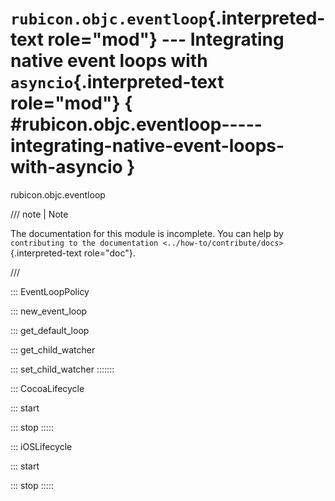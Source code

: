 # `rubicon.objc.eventloop`{.interpreted-text role="mod"} --- Integrating native event loops with `asyncio`{.interpreted-text role="mod"} { #rubicon.objc.eventloop-----integrating-native-event-loops-with-asyncio }

rubicon.objc.eventloop

/// note | Note

The documentation for this module is incomplete. You can help by
`contributing to the documentation <../how-to/contribute/docs>`{.interpreted-text
role="doc"}.

///

::: EventLoopPolicy <!-- TODO: class -->

::: new_event_loop <!-- TODO: method -->

::: get_default_loop <!-- TODO: method -->

::: get_child_watcher <!-- TODO: method -->

::: set_child_watcher <!-- TODO: method -->
:::::::

::: CocoaLifecycle <!-- TODO: class -->

::: start <!-- TODO: method -->

::: stop <!-- TODO: method -->
:::::

::: iOSLifecycle <!-- TODO: class -->

::: start <!-- TODO: method -->

::: stop <!-- TODO: method -->
:::::
